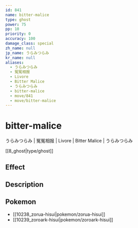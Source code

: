 ```yaml
---
id: 841
name: bitter-malice
type: ghost
power: 75
pp: 10
priority: 0
accuracy: 100
damage_class: special
zh_name: null
jp_name: うらみつらみ
kr_name: null
aliases:
  - うらみつらみ
  - 冤冤相报
  - Livore
  - Bitter Malice
  - うらみつらみ
  - bitter-malice
  - move/841
  - move/bitter-malice
---
```

# bitter-malice
    
うらみつらみ | 冤冤相报 | Livore | Bitter Malice | うらみつらみ

[[8_ghost|type/ghost]]

## Effect



## Description



## Pokemon

- [[10238_zorua-hisui|pokemon/zorua-hisui]]
- [[10239_zoroark-hisui|pokemon/zoroark-hisui]]

